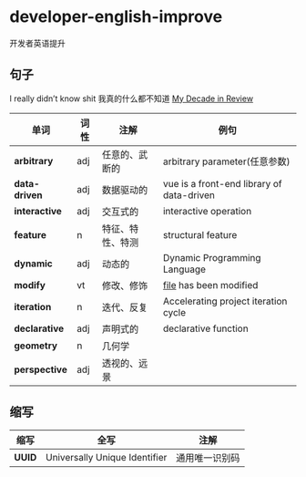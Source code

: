 
# developer-english-improve
开发者英语提升


## 句子

I really didn’t know shit 我真的什么都不知道 [My Decade in Review](https://overreacted.io/my-decade-in-review/)


|单词 | 词性|注解|例句| 
|---|---|---|---|
**arbitrary** |adj|任意的、武断的| arbitrary parameter(任意参数)
**data-driven** |adj|数据驱动的|vue is a front-end library of data-driven
**interactive** |adj |交互式的|interactive operation
**feature** |n|特征、特性、特测|structural feature
**dynamic**  |adj|动态的|Dynamic Programming Language
**modify** |vt|修改、修饰|[file](github.com/leinov) has been modified
**iteration** |n|迭代、反复|Accelerating project iteration cycle
**declarative** |adj|声明式的|declarative function
**geometry** |n|几何学
**perspective**  |adj|透视的、远景|

## 缩写
|缩写| 全写|注解| 
|---|---|---|
**UUID** | Universally Unique Identifier | 通用唯一识别码
